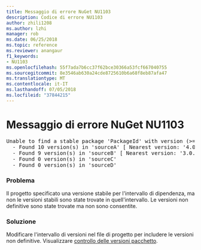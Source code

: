 ```yaml
---
title: Messaggio di errore NuGet NU1103
description: Codice di errore NU1103
author: zhili1208
ms.author: lzhi
manager: rob
ms.date: 06/25/2018
ms.topic: reference
ms.reviewer: anangaur
f1_keywords:
- NU1103
ms.openlocfilehash: 55f7ada7b6cc37f62bce30366a53fcf667040755
ms.sourcegitcommit: 8e3546ab630a24cde8725610b6a68f8eb87afa47
ms.translationtype: MT
ms.contentlocale: it-IT
ms.lasthandoff: 07/05/2018
ms.locfileid: "37844215"
---
```

# <a name="nuget-error-nu1103"></a>Messaggio di errore NuGet NU1103

<pre>Unable to find a stable package 'PackageId' with version (>= 3.0.0)<br/>  - Found 10 version(s) in 'sourceA' [ Nearest version: '4.0.0-rc-2129' ]<br/>  - Found 9 version(s) in 'sourceB' [ Nearest version: '3.0.0-beta-00032' ]<br/>  - Found 0 version(s) in 'sourceC'<br/>  - Found 0 version(s) in 'sourceD'</pre>

### <a name="issue"></a>Problema
Il progetto specificato una versione stabile per l'intervallo di dipendenza, ma non le versioni stabili sono state trovate in quell'intervallo. Le versioni non definitive sono state trovate ma non sono consentite.

### <a name="solution"></a>Soluzione
Modificare l'intervallo di versioni nel file di progetto per includere le versioni non definitive. Visualizzare [controllo delle versioni pacchetto](../../reference/Package-Versioning.md).